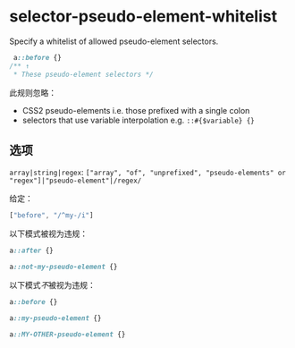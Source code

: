 # selector-pseudo-element-whitelist

Specify a whitelist of allowed pseudo-element selectors.

```css
 a::before {}
/** ↑
 * These pseudo-element selectors */
```

此规则忽略：

-   CSS2 pseudo-elements i.e. those prefixed with a single colon
-   selectors that use variable interpolation e.g. `::#{$variable} {}`

## 选项

`array|string|regex`: `["array", "of", "unprefixed", "pseudo-elements" or "regex"]|"pseudo-element"|/regex/`

给定：

```js
["before", "/^my-/i"]
```

以下模式被视为违规：

```css
a::after {}
```

```css
a::not-my-pseudo-element {}
```

以下模式*不*被视为违规：

```css
a::before {}
```

```css
a::my-pseudo-element {}
```

```css
a::MY-OTHER-pseudo-element {}
```
